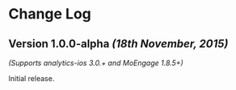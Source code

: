 Change Log
==========

Version 1.0.0-alpha *(18th November, 2015)*
-------------------------------------------
*(Supports analytics-ios 3.0.+ and MoEngage 1.8.5+)*

Initial release.

